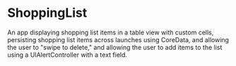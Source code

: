 # ShoppingList
An app displaying shopping list items in a table view with custom cells, persisting shopping list items across launches using CoreData,  and allowing the user to "swipe to delete,"  and allowing the user to add items to the list using a UIAlertController with a text field.
